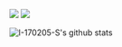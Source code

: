 
![](https://github-profile-summary-cards.vercel.app/api/cards/repos-per-language?username=I-170205-S&theme=github_dark)
![](https://github-profile-summary-cards.vercel.app/api/cards/most-commit-language?username=I-170205-S&theme=github_dark)

![I-170205-S's github stats](https://github-readme-stats.vercel.app/api?username=I-170205-S&show_icons=true&theme=github_dark)



